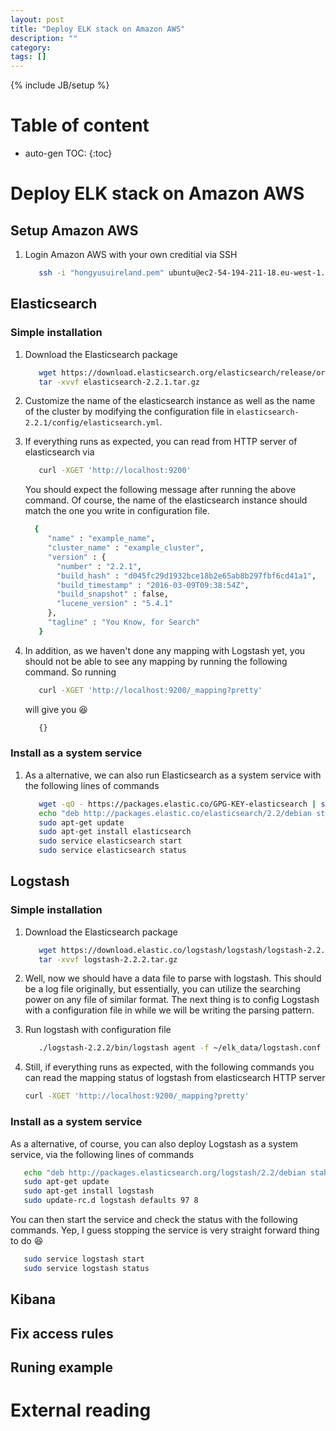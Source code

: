 ```yaml
---
layout: post
title: "Deploy ELK stack on Amazon AWS"
description: ""
category: 
tags: []
---
```

{% include JB/setup %}
<script type="text/javascript"
 src="http://cdn.mathjax.org/mathjax/latest/MathJax.js?config=TeX-AMS-MML_HTMLorMML">
</script>
 
# Table of content
* auto-gen TOC:
{:toc}

# Deploy ELK stack on Amazon AWS

## Setup Amazon AWS

1. Login Amazon AWS with your own creditial via SSH

   ```bash
      ssh -i "hongyusuireland.pem" ubuntu@ec2-54-194-211-18.eu-west-1.compute.amazonaws.com
   ```

## Elasticsearch

### Simple installation

1. Download the Elasticsearch package

   ```bash
	  wget https://download.elasticsearch.org/elasticsearch/release/org/elasticsearch/distribution/tar/elasticsearch/2.2.1/elasticsearch-2.2.1.tar.gz
	  tar -xvvf elasticsearch-2.2.1.tar.gz
   ```

1. Customize the name of the elasticsearch instance as well as the name of the cluster by modifying the configuration file in `elasticsearch-2.2.1/config/elasticsearch.yml`.

1. If everything runs as expected, you can read from HTTP server of elasticsearch via 

   ```bash
      curl -XGET 'http://localhost:9200'
   ```
   You should expect the following message after running the above command. Of course, the name of the elasticsearch instance should match the one you write in configuration file.

   ```bash
     {
	    "name" : "example_name",
	    "cluster_name" : "example_cluster",
	    "version" : {
	      "number" : "2.2.1",
	      "build_hash" : "d045fc29d1932bce18b2e65ab8b297fbf6cd41a1",
	      "build_timestamp" : "2016-03-09T09:38:54Z",
	      "build_snapshot" : false,
	      "lucene_version" : "5.4.1"
	    },
	    "tagline" : "You Know, for Search"
	  }
   ```
   
1. In addition, as we haven't done any mapping with Logstash yet, you should not be able to see any mapping by running the following command. So running
   
   ```bash
      curl -XGET 'http://localhost:9200/_mapping?pretty'
   ```
   
   will give you :laughing:
   
   ```bash
      {}
   ```
   
### Install as a system service

1. As a alternative, we can also run Elasticsearch as a system service with the following lines of commands

   ```bash
      wget -qO - https://packages.elastic.co/GPG-KEY-elasticsearch | sudo apt-key add -
	  echo "deb http://packages.elastic.co/elasticsearch/2.2/debian stable main" | sudo tee -a /etc/apt/sources.list.d/elasticsearch-2.2.list
	  sudo apt-get update
	  sudo apt-get install elasticsearch
	  sudo service elasticsearch start
	  sudo service elasticsearch status
   ```

## Logstash

### Simple installation

1. Download the Elasticsearch package

   ```bash
	  wget https://download.elastic.co/logstash/logstash/logstash-2.2.2.tar.gz
	  tar -xvvf logstash-2.2.2.tar.gz
   ```

1. Well, now we should have a data file to parse with logstash. This should be a log file originally, but essentially, you can utilize the searching power on any file of similar format. The next thing is to config Logstash with a configuration file in while we will be writing the parsing pattern.

1. Run logstash with configuration file

   ```bash
      ./logstash-2.2.2/bin/logstash agent -f ~/elk_data/logstash.conf
   ```
   
1. Still, if everything runs as expected, with the following commands you can read the mapping status of logstash from elasticsearch HTTP server

   ```bash 
   curl -XGET 'http://localhost:9200/_mapping?pretty'
   ```


### Install as a system service

As a alternative, of course, you can also deploy Logstash as a system service, via the following lines of commands

   ```bash
	  echo "deb http://packages.elasticsearch.org/logstash/2.2/debian stable main" | sudo tee -a /etc/apt/sources.list
	  sudo apt-get update
	  sudo apt-get install logstash
	  sudo update-rc.d logstash defaults 97 8
   ```
You can then start the service and check the status with the following commands. Yep, I guess stopping the service is very straight forward thing to do :laughing:
		
   ```bash
	  sudo service logstash start
	  sudo service logstash status
   ```


## Kibana

## Fix access rules

## Runing example

# External reading